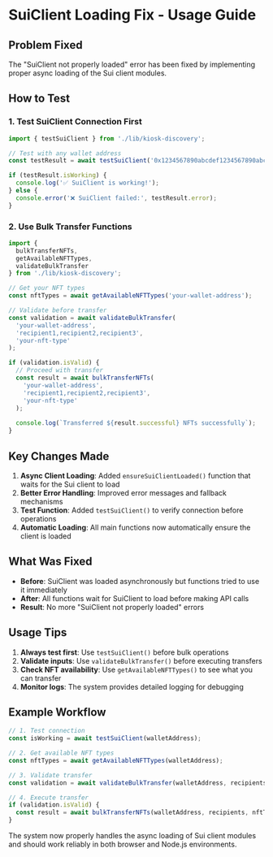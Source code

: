 # SuiClient Loading Fix - Usage Guide

## Problem Fixed
The "SuiClient not properly loaded" error has been fixed by implementing proper async loading of the Sui client modules.

## How to Test

### 1. Test SuiClient Connection First
```typescript
import { testSuiClient } from './lib/kiosk-discovery';

// Test with any wallet address
const testResult = await testSuiClient('0x1234567890abcdef1234567890abcdef1234567890abcdef1234567890abcdef');

if (testResult.isWorking) {
  console.log('✅ SuiClient is working!');
} else {
  console.error('❌ SuiClient failed:', testResult.error);
}
```

### 2. Use Bulk Transfer Functions
```typescript
import { 
  bulkTransferNFTs, 
  getAvailableNFTTypes,
  validateBulkTransfer 
} from './lib/kiosk-discovery';

// Get your NFT types
const nftTypes = await getAvailableNFTTypes('your-wallet-address');

// Validate before transfer
const validation = await validateBulkTransfer(
  'your-wallet-address',
  'recipient1,recipient2,recipient3',
  'your-nft-type'
);

if (validation.isValid) {
  // Proceed with transfer
  const result = await bulkTransferNFTs(
    'your-wallet-address',
    'recipient1,recipient2,recipient3',
    'your-nft-type'
  );
  
  console.log(`Transferred ${result.successful} NFTs successfully`);
}
```

## Key Changes Made

1. **Async Client Loading**: Added `ensureSuiClientLoaded()` function that waits for the Sui client to load
2. **Better Error Handling**: Improved error messages and fallback mechanisms
3. **Test Function**: Added `testSuiClient()` to verify connection before operations
4. **Automatic Loading**: All main functions now automatically ensure the client is loaded

## What Was Fixed

- **Before**: SuiClient was loaded asynchronously but functions tried to use it immediately
- **After**: All functions wait for SuiClient to load before making API calls
- **Result**: No more "SuiClient not properly loaded" errors

## Usage Tips

1. **Always test first**: Use `testSuiClient()` before bulk operations
2. **Validate inputs**: Use `validateBulkTransfer()` before executing transfers
3. **Check NFT availability**: Use `getAvailableNFTTypes()` to see what you can transfer
4. **Monitor logs**: The system provides detailed logging for debugging

## Example Workflow

```typescript
// 1. Test connection
const isWorking = await testSuiClient(walletAddress);

// 2. Get available NFT types
const nftTypes = await getAvailableNFTTypes(walletAddress);

// 3. Validate transfer
const validation = await validateBulkTransfer(walletAddress, recipients, nftType);

// 4. Execute transfer
if (validation.isValid) {
  const result = await bulkTransferNFTs(walletAddress, recipients, nftType);
}
```

The system now properly handles the async loading of Sui client modules and should work reliably in both browser and Node.js environments.
